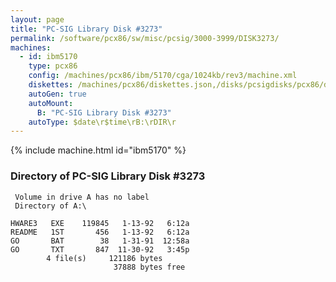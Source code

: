 ```yaml
---
layout: page
title: "PC-SIG Library Disk #3273"
permalink: /software/pcx86/sw/misc/pcsig/3000-3999/DISK3273/
machines:
  - id: ibm5170
    type: pcx86
    config: /machines/pcx86/ibm/5170/cga/1024kb/rev3/machine.xml
    diskettes: /machines/pcx86/diskettes.json,/disks/pcsigdisks/pcx86/diskettes.json
    autoGen: true
    autoMount:
      B: "PC-SIG Library Disk #3273"
    autoType: $date\r$time\rB:\rDIR\r
---
```


{% include machine.html id="ibm5170" %}

### Directory of PC-SIG Library Disk #3273

     Volume in drive A has no label
     Directory of A:\

    HWARE3   EXE    119845   1-13-92   6:12a
    README   1ST       456   1-13-92   6:12a
    GO       BAT        38   1-31-91  12:58a
    GO       TXT       847  11-30-92   3:45p
            4 file(s)     121186 bytes
                           37888 bytes free
